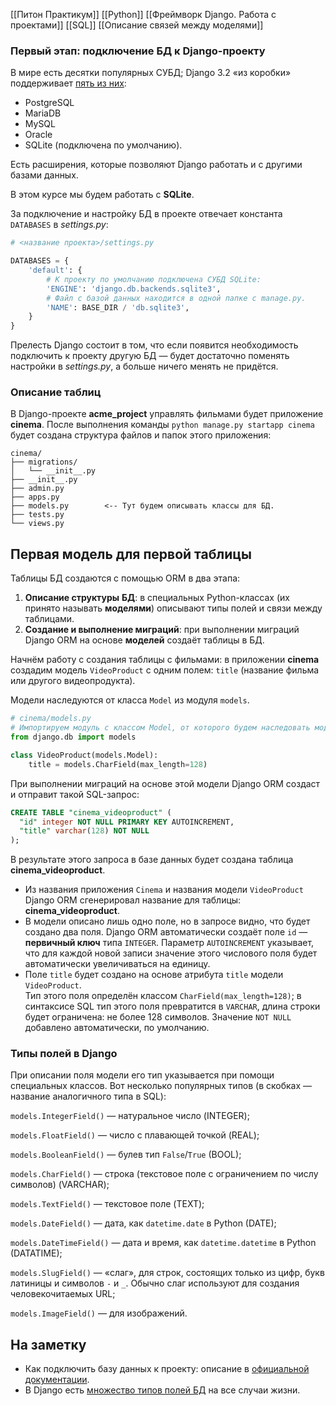 
[[Питон Практикум]]
[[Python]]
[[Фреймворк Django. Работа с проектами]]
[[SQL]]
[[Описание связей между моделями]]

### Первый этап: подключение БД к Django-проекту

В мире есть десятки популярных СУБД; Django 3.2 «из коробки» поддерживает [пять из них](https://docs.djangoproject.com/en/3.2/ref/databases/):

- PostgreSQL
- MariaDB
- MySQL
- Oracle
- SQLite (подключена по умолчанию).

Есть расширения, которые позволяют Django работать и с другими базами данных.

В этом курсе мы будем работать с **SQLite**.

За подключение и настройку БД в проекте отвечает константа `DATABASES` в _settings.py_:

```python
# <название проекта>/settings.py

DATABASES = {
    'default': {
        # К проекту по умолчанию подключена СУБД SQLite:  
        'ENGINE': 'django.db.backends.sqlite3',
        # Файл с базой данных находится в одной папке с manage.py.
        'NAME': BASE_DIR / 'db.sqlite3',
    }
}
```


Прелесть Django состоит в том, что если появится необходимость подключить к проекту другую БД — будет достаточно поменять настройки в _settings.py_, а больше ничего менять не придётся.

### Описание таблиц

В Django-проекте **acme_project** управлять фильмами будет приложение **cinema**. После выполнения команды `python manage.py startapp cinema` будет создана структура файлов и папок этого приложения:


```
cinema/
├── migrations/
│   └── __init__.py
├── __init__.py
├── admin.py
├── apps.py
├── models.py        <-- Тут будем описывать классы для БД.
├── tests.py
└── views.py
```


## Первая модель для первой таблицы

Таблицы БД создаются с помощью ORM в два этапа:

1. **Описание структуры** **БД**: в специальных Python-классах (их принято называть **моделями**) описывают типы полей и связи между таблицами.
2. **Создание и выполнение миграций**: при выполнении миграций Django ORM на основе **моделей** создаёт таблицы в БД.

Начнём работу с создания таблицы с фильмами: в приложении **cinema** создадим модель `VideoProduct` с одним полем: `title` (название фильма или другого видеопродукта).

Модели наследуются от класса `Model` из модуля `models`.

```python
# cinema/models.py
# Импортируем модуль с классом Model, от которого будем наследовать модели:
from django.db import models

class VideoProduct(models.Model):
    title = models.CharField(max_length=128)
```


При выполнении миграций на основе этой модели Django ORM создаст и отправит такой SQL-запрос:


```sql
CREATE TABLE "cinema_videoproduct" (
  "id" integer NOT NULL PRIMARY KEY AUTOINCREMENT,
  "title" varchar(128) NOT NULL
);
```


В результате этого запроса в базе данных будет создана таблица **cinema_videoproduct**.

- Из названия приложения `Cinema` и названия модели `VideoProduct` Django ORM сгенерировал название для таблицы: **cinema_videoproduct**.
- В модели описано лишь одно поле, но в запросе видно, что будет создано два поля. Django ORM автоматически создаёт поле `id` — **первичный ключ** типа `INTEGER`. Параметр `AUTOINCREMENT` указывает, что для каждой новой записи значение этого числового поля будет автоматически увеличиваться на единицу.
- Поле `title` будет создано на основе атрибута `title` модели `VideoProduct`.  
    Тип этого поля определён классом `CharField(max_length=128)`; в синтаксисе SQL тип этого поля превратится в `VARCHAR`, длина строки будет ограничена: не более 128 символов. Значение `NOT NULL` добавлено автоматически, по умолчанию.


### Типы полей в Django

При описании поля модели его тип указывается при помощи специальных классов. Вот несколько популярных типов (в скобках — название аналогичного типа в SQL):

`models.IntegerField()` — натуральное число (INTEGER);

`models.FloatField()` — число с плавающей точкой (REAL);

`models.BooleanField()` — булев тип `False`/`True` (BOOL);

`models.CharField()` — строка (текстовое поле с ограничением по числу символов) (VARCHAR);

`models.TextField()` — текстовое поле (TEXT);

`models.DateField()` — дата, как `datetime.date` в Python (DATE);

`models.DateTimeField()` — дата и время, как `datetime.datetime` в Python (DATATIME);

`models.SlugField()` — «слаг», для строк, состоящих только из цифр, букв латиницы и символов `-` и `_`. Обычно слаг используют для создания человекочитаемых URL;

`models.ImageField()` — для изображений.


## На заметку

- Как подключить базу данных к проекту: описание в [официальной документации](https://docs.djangoproject.com/en/3.2/ref/databases/).
- В Django есть [множество типов полей БД](https://docs.djangoproject.com/en/3.2/ref/models/fields/#field-types) на все случаи жизни.